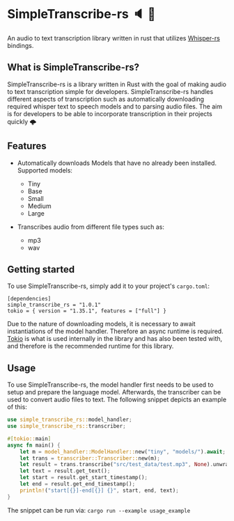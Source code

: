 # SimpleTranscribe-rs 🔈 📖
An audio to text transcription library written in rust that utilizes [Whisper-rs](https://github.com/tazz4843/whisper-rs) bindings.

## What is SimpleTranscribe-rs?
SimpleTranscribe-rs is a library written in Rust with the goal of making audio to text transcription simple for developers. SimpleTranscribe-rs handles different aspects of transcription such as automatically downloading required whisper text to speech models and to parsing audio files. The aim is for developers to be able to incorporate transcription in their projects quickly 🌩️

## Features
- Automatically downloads Models that have no already been installed. Supported models:
    - Tiny
    - Base
    - Small
    - Medium
    - Large

- Transcribes audio from different file types such as:
  - mp3
  - wav 


## Getting started
To use SimpleTranscribe-rs, simply add it to your project's `cargo.toml`:
```
[dependencies]
simple_transcribe_rs = "1.0.1"
tokio = { version = "1.35.1", features = ["full"] }
```

Due to the nature of downloading models, it is necessary to await instantiations of the model handler. Therefore an async runtime is required.
[Tokio](https://github.com/tokio-rs/tokio) is what is used internally in the library and has also been tested with, and therefore is the recommended runtime for this library.

## Usage
To use SimpleTranscribe-rs, the model handler first needs to be used to setup and prepare the language model. Afterwards, the transcriber can be used to 
convert audio files to text. The following snippet depicts an example of this:

```rust
use simple_transcribe_rs::model_handler;
use simple_transcribe_rs::transcriber;

#[tokio::main]
async fn main() {
    let m = model_handler::ModelHandler::new("tiny", "models/").await;
    let trans = transcriber::Transcriber::new(m);
    let result = trans.transcribe("src/test_data/test.mp3", None).unwrap();
    let text = result.get_text();
    let start = result.get_start_timestamp();
    let end = result.get_end_timestamp();
    println!("start[{}]-end[{}] {}", start, end, text);
}
```

The snippet can be run via:
```cargo run --example usage_example```
